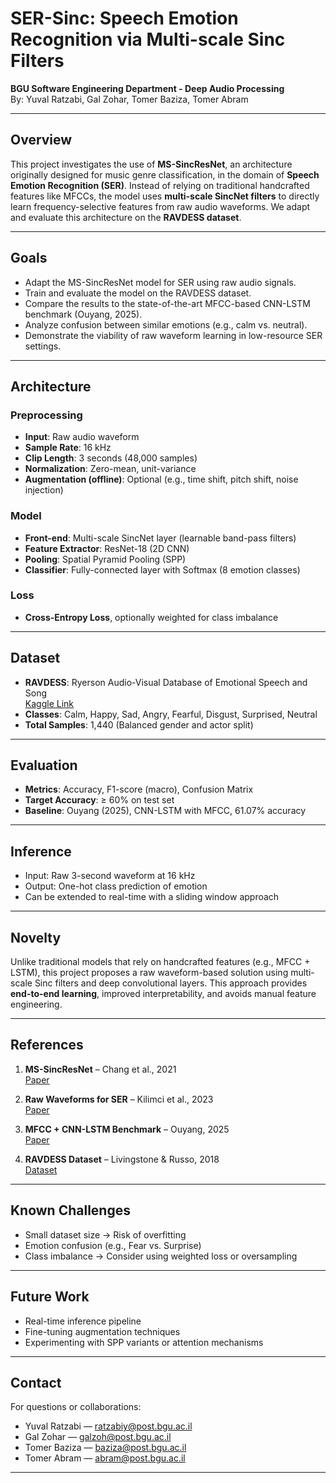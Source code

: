 # SER-Sinc: Speech Emotion Recognition via Multi-scale Sinc Filters

**BGU Software Engineering Department - Deep Audio Processing**  
By: Yuval Ratzabi, Gal Zohar, Tomer Baziza, Tomer Abram

---

## Overview

This project investigates the use of **MS-SincResNet**, an architecture originally designed for music genre classification, in the domain of **Speech Emotion Recognition (SER)**. Instead of relying on traditional handcrafted features like MFCCs, the model uses **multi-scale SincNet filters** to directly learn frequency-selective features from raw audio waveforms. We adapt and evaluate this architecture on the **RAVDESS dataset**.

---

## Goals

- Adapt the MS-SincResNet model for SER using raw audio signals.
- Train and evaluate the model on the RAVDESS dataset.
- Compare the results to the state-of-the-art MFCC-based CNN-LSTM benchmark (Ouyang, 2025).
- Analyze confusion between similar emotions (e.g., calm vs. neutral).
- Demonstrate the viability of raw waveform learning in low-resource SER settings.

---

## Architecture

### Preprocessing
- **Input**: Raw audio waveform  
- **Sample Rate**: 16 kHz  
- **Clip Length**: 3 seconds (48,000 samples)  
- **Normalization**: Zero-mean, unit-variance  
- **Augmentation (offline)**: Optional (e.g., time shift, pitch shift, noise injection)

### Model
- **Front-end**: Multi-scale SincNet layer (learnable band-pass filters)  
- **Feature Extractor**: ResNet-18 (2D CNN)  
- **Pooling**: Spatial Pyramid Pooling (SPP)  
- **Classifier**: Fully-connected layer with Softmax (8 emotion classes)

### Loss
- **Cross-Entropy Loss**, optionally weighted for class imbalance

---

## Dataset

- **RAVDESS**: Ryerson Audio-Visual Database of Emotional Speech and Song  
  [Kaggle Link](https://www.kaggle.com/datasets/uwrfkaggler/ravdess-emotional-speech-audio)  
- **Classes**: Calm, Happy, Sad, Angry, Fearful, Disgust, Surprised, Neutral  
- **Total Samples**: 1,440 (Balanced gender and actor split)

---

## Evaluation

- **Metrics**: Accuracy, F1-score (macro), Confusion Matrix  
- **Target Accuracy**: ≥ 60% on test set  
- **Baseline**: Ouyang (2025), CNN-LSTM with MFCC, 61.07% accuracy

---

## Inference

- Input: Raw 3-second waveform at 16 kHz  
- Output: One-hot class prediction of emotion  
- Can be extended to real-time with a sliding window approach

---

## Novelty

Unlike traditional models that rely on handcrafted features (e.g., MFCC + LSTM), this project proposes a raw waveform-based solution using multi-scale Sinc filters and deep convolutional layers. This approach provides **end-to-end learning**, improved interpretability, and avoids manual feature engineering.

---

## References

1. **MS-SincResNet** – Chang et al., 2021  
   [Paper](https://arxiv.org/pdf/2109.08910)

2. **Raw Waveforms for SER** – Kilimci et al., 2023  
   [Paper](https://arxiv.org/abs/2307.02820)

3. **MFCC + CNN-LSTM Benchmark** – Ouyang, 2025  
   [Paper](https://arxiv.org/abs/2501.10666)

4. **RAVDESS Dataset** – Livingstone & Russo, 2018  
   [Dataset](https://www.kaggle.com/datasets/uwrfkaggler/ravdess-emotional-speech-audio)

---

## Known Challenges

- Small dataset size → Risk of overfitting  
- Emotion confusion (e.g., Fear vs. Surprise)  
- Class imbalance → Consider using weighted loss or oversampling

---

## Future Work

- Real-time inference pipeline  
- Fine-tuning augmentation techniques  
- Experimenting with SPP variants or attention mechanisms

---

## Contact

For questions or collaborations:

- Yuval Ratzabi — ratzabiy@post.bgu.ac.il  
- Gal Zohar — galzoh@post.bgu.ac.il  
- Tomer Baziza — baziza@post.bgu.ac.il  
- Tomer Abram — abram@post.bgu.ac.il

---
